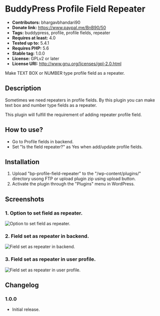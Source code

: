 # BuddyPress Profile Field Repeater #
- **Contributors:** bhargavbhandari90 
- **Donate link:** https://www.paypal.me/BnB90/50 
- **Tags:** buddypress, profile, profile fields, repeater 
- **Requires at least:** 4.0 
- **Tested up to:** 5.4.1 
- **Requires PHP:** 5.6 
- **Stable tag:** 1.0.0 
- **License:** GPLv2 or later 
- **License URI:** http://www.gnu.org/licenses/gpl-2.0.html 

Make TEXT BOX or NUMBER type profile field as a repeater.

## Description ##

Sometimes we need repeaters in profile fields. By this plugin you can make text box and number type fields as a repeater.

This plugin will fulfill the requirement of adding repeater profile field.

## How to use? ##

* Go to Profile fields in backend.
* Set "Is the field repeater?" as Yes when add/update profile fields.

## Installation ##
1. Upload "bp-profile-field-repeater" to the "/wp-content/plugins/" directory usong FTP or upload plugin zip using upload button.
2. Activate the plugin through the "Plugins" menu in WordPress.

## Screenshots ##
### 1. Option to set field as repeater. ###
![Option to set field as repeater.](https://user-images.githubusercontent.com/19459637/82126141-50054f00-97c8-11ea-9d00-ed6e96a1f9e9.jpg)

### 2. Field set as repeater in backend. ###
![Field set as repeater in backend.](https://user-images.githubusercontent.com/19459637/82126152-63181f00-97c8-11ea-8160-702d73436699.jpg)

### 3. Field set as repeater in user profile. ###
![Field set as repeater in user profile.](https://user-images.githubusercontent.com/19459637/82126157-6dd2b400-97c8-11ea-8d79-49147551b28c.jpg)

## Changelog ##
### 1.0.0 ###
* Initial release.